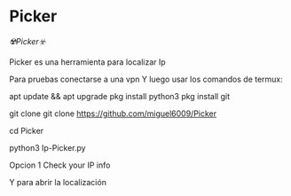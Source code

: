 # Picker

*☢️Picker☣️*


Picker es una herramienta para localizar Ip


Para pruebas conectarse a una vpn
Y luego usar los comandos de termux:

apt update && apt upgrade
pkg install python3
pkg install git

git clone git clone https://github.com/miguel6009/Picker

cd Picker

python3 Ip-Picker.py

Opcion 1 Check your IP info

Y para abrir la localización
